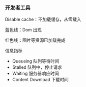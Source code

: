 ### 开发者工具



Disable cache：不加载缓存，从零载入

蓝色线：Dom 出现

红色线：图片等资源已加载完成



信息指标

- Queueing 队列等待时间
- Stalled 队列中，停止请求
- Waiting 服务器响应时间
- Content Download 下载时间